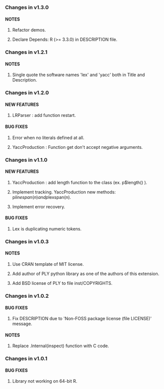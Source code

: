 ### Changes in v1.3.0

#### NOTES

  1. Refactor demos.
  
  2. Declare Depends: R (>= 3.3.0) in DESCRIPTION file.
  
### Changes in v1.2.1

#### NOTES

  1. Single quote the software names 'lex' and 'yacc' both in Title and Description.

### Changes in v1.2.0

#### NEW FEATURES

  1. LRParser : add function restart.

#### BUG FIXES

  1. Error when no literals defined at all.

  2. YaccProduction : Function get don't accept negative arguments.

### Changes in v1.1.0

#### NEW FEATURES

  1. YaccProduction : add length function to the class (ex. p$length() ).
  
  2. Implement tracking. YaccProduction new methods: p$linespan(n) and p$lexspan(n).

  3. Implement error recovery.

#### BUG FIXES

  1. Lex is duplicating numeric tokens.
  
  
### Changes in v1.0.3

#### NOTES

  1. Use CRAN template of MIT license.

  2. Add author of PLY python library as one of the authors of this extension.
  
  3. Add BSD license of PLY to file inst/COPYRIGHTS.

### Changes in v1.0.2

#### BUG FIXES

  1. Fix DESCRIPTION due to 'Non-FOSS package license (file LICENSE)' message.

#### NOTES

  1. Replace .Internal(inspect) function with C code.

### Changes in v1.0.1

#### BUG FIXES

  1. Library not working on 64-bit R.

